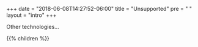 +++
date = "2018-06-08T14:27:52-06:00"
title = "Unsupported"
pre = "<i class='fa fa-question-circle'></i> "
layout = "intro"
+++

Other technologies...

{{% children  %}}
